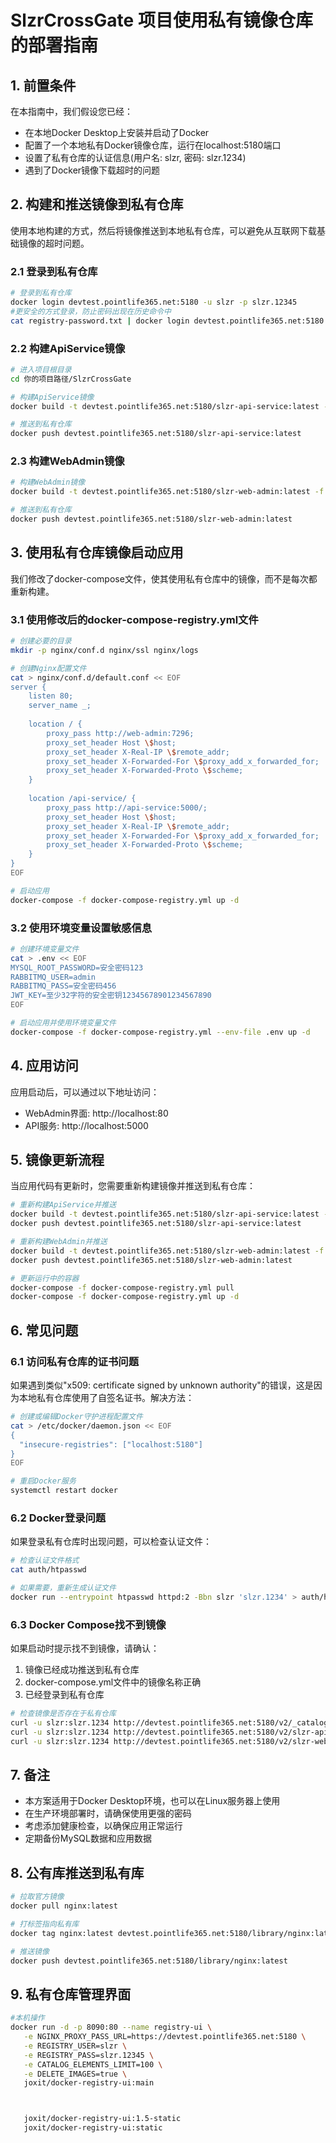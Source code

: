 # SlzrCrossGate 项目使用私有镜像仓库的部署指南

## 1. 前置条件

在本指南中，我们假设您已经：
- 在本地Docker Desktop上安装并启动了Docker
- 配置了一个本地私有Docker镜像仓库，运行在localhost:5180端口
- 设置了私有仓库的认证信息(用户名: slzr, 密码: slzr.1234)
- 遇到了Docker镜像下载超时的问题

## 2. 构建和推送镜像到私有仓库

使用本地构建的方式，然后将镜像推送到本地私有仓库，可以避免从互联网下载基础镜像的超时问题。

### 2.1 登录到私有仓库

```bash
# 登录到私有仓库
docker login devtest.pointlife365.net:5180 -u slzr -p slzr.12345
#更安全的方式登录，防止密码出现在历史命令中
cat registry-password.txt | docker login devtest.pointlife365.net:5180 -u slzr --password-stdin
```

### 2.2 构建ApiService镜像

```bash
# 进入项目根目录
cd 你的项目路径/SlzrCrossGate

# 构建ApiService镜像
docker build -t devtest.pointlife365.net:5180/slzr-api-service:latest -f SlzrCrossGate.ApiService/Dockerfile .

# 推送到私有仓库
docker push devtest.pointlife365.net:5180/slzr-api-service:latest
```

### 2.3 构建WebAdmin镜像

```bash
# 构建WebAdmin镜像
docker build -t devtest.pointlife365.net:5180/slzr-web-admin:latest -f SlzrCrossGate.WebAdmin/Dockerfile .

# 推送到私有仓库
docker push devtest.pointlife365.net:5180/slzr-web-admin:latest
```

## 3. 使用私有仓库镜像启动应用

我们修改了docker-compose文件，使其使用私有仓库中的镜像，而不是每次都重新构建。

### 3.1 使用修改后的docker-compose-registry.yml文件

```bash
# 创建必要的目录
mkdir -p nginx/conf.d nginx/ssl nginx/logs

# 创建Nginx配置文件
cat > nginx/conf.d/default.conf << EOF
server {
    listen 80;
    server_name _;
    
    location / {
        proxy_pass http://web-admin:7296;
        proxy_set_header Host \$host;
        proxy_set_header X-Real-IP \$remote_addr;
        proxy_set_header X-Forwarded-For \$proxy_add_x_forwarded_for;
        proxy_set_header X-Forwarded-Proto \$scheme;
    }
    
    location /api-service/ {
        proxy_pass http://api-service:5000/;
        proxy_set_header Host \$host;
        proxy_set_header X-Real-IP \$remote_addr;
        proxy_set_header X-Forwarded-For \$proxy_add_x_forwarded_for;
        proxy_set_header X-Forwarded-Proto \$scheme;
    }
}
EOF

# 启动应用
docker-compose -f docker-compose-registry.yml up -d
```

### 3.2 使用环境变量设置敏感信息

```bash
# 创建环境变量文件
cat > .env << EOF
MYSQL_ROOT_PASSWORD=安全密码123
RABBITMQ_USER=admin
RABBITMQ_PASS=安全密码456
JWT_KEY=至少32字符的安全密钥12345678901234567890
EOF

# 启动应用并使用环境变量文件
docker-compose -f docker-compose-registry.yml --env-file .env up -d
```

## 4. 应用访问

应用启动后，可以通过以下地址访问：

- WebAdmin界面: http://localhost:80
- API服务: http://localhost:5000

## 5. 镜像更新流程

当应用代码有更新时，您需要重新构建镜像并推送到私有仓库：

```bash
# 重新构建ApiService并推送
docker build -t devtest.pointlife365.net:5180/slzr-api-service:latest -f SlzrCrossGate.ApiService/Dockerfile .
docker push devtest.pointlife365.net:5180/slzr-api-service:latest

# 重新构建WebAdmin并推送
docker build -t devtest.pointlife365.net:5180/slzr-web-admin:latest -f SlzrCrossGate.WebAdmin/Dockerfile .
docker push devtest.pointlife365.net:5180/slzr-web-admin:latest

# 更新运行中的容器
docker-compose -f docker-compose-registry.yml pull
docker-compose -f docker-compose-registry.yml up -d
```

## 6. 常见问题

### 6.1 访问私有仓库的证书问题

如果遇到类似"x509: certificate signed by unknown authority"的错误，这是因为本地私有仓库使用了自签名证书。解决方法：

```bash
# 创建或编辑Docker守护进程配置文件
cat > /etc/docker/daemon.json << EOF
{
  "insecure-registries": ["localhost:5180"]
}
EOF

# 重启Docker服务
systemctl restart docker
```

### 6.2 Docker登录问题

如果登录私有仓库时出现问题，可以检查认证文件：

```bash
# 检查认证文件格式
cat auth/htpasswd

# 如果需要，重新生成认证文件
docker run --entrypoint htpasswd httpd:2 -Bbn slzr 'slzr.1234' > auth/htpasswd
```

### 6.3 Docker Compose找不到镜像

如果启动时提示找不到镜像，请确认：

1. 镜像已经成功推送到私有仓库
2. docker-compose.yml文件中的镜像名称正确
3. 已经登录到私有仓库

```bash
# 检查镜像是否存在于私有仓库
curl -u slzr:slzr.1234 http://devtest.pointlife365.net:5180/v2/_catalog
curl -u slzr:slzr.1234 http://devtest.pointlife365.net:5180/v2/slzr-api-service/tags/list
curl -u slzr:slzr.1234 http://devtest.pointlife365.net:5180/v2/slzr-web-admin/tags/list
```

## 7. 备注

- 本方案适用于Docker Desktop环境，也可以在Linux服务器上使用
- 在生产环境部署时，请确保使用更强的密码
- 考虑添加健康检查，以确保应用正常运行
- 定期备份MySQL数据和应用数据


## 8. 公有库推送到私有库

```bash
# 拉取官方镜像
docker pull nginx:latest

# 打标签指向私有库
docker tag nginx:latest devtest.pointlife365.net:5180/library/nginx:latest

# 推送镜像
docker push devtest.pointlife365.net:5180/library/nginx:latest
```

## 9. 私有仓库管理界面
```bash
#本机操作
docker run -d -p 8090:80 --name registry-ui \
   -e NGINX_PROXY_PASS_URL=https://devtest.pointlife365.net:5180 \
   -e REGISTRY_USER=slzr \
   -e REGISTRY_PASS=slzr.12345 \
   -e CATALOG_ELEMENTS_LIMIT=100 \
   -e DELETE_IMAGES=true \
   joxit/docker-registry-ui:main



   joxit/docker-registry-ui:1.5-static
   joxit/docker-registry-ui:static

   ```